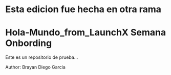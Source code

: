 # Esta edicion fue hecha en otra rama
# Hola-Mundo_from_LaunchX Semana Onbording

Este es un repositorio de prueba... 

Author: Brayan Diego Garcia
